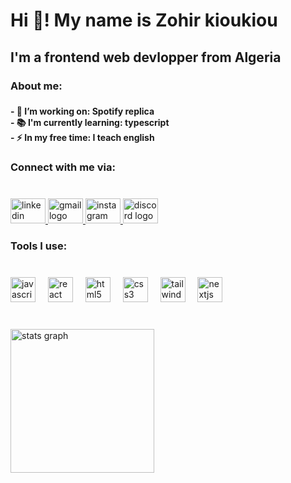 <h1 align="left">Hi 👋! My name is Zohir kioukiou</h1>

###

<h2 align="left">I'm a frontend web devlopper from Algeria</h2>

###

<h3 align="left">About me:</h3>

###

<h4 align="left">- 🔭 I’m working on: Spotify replica<br>- 📚 I'm currently learning: typescript<br>- ⚡ In my free time: I teach english</h4>

###

<h3 align="left">Connect with me via:</h3>

###

<br clear="both">

<div align="left">
  <a href="www.linkedin.com/in/zohir-kioukiou" target="_blank">
    <img src="https://raw.githubusercontent.com/maurodesouza/profile-readme-generator/master/src/assets/icons/social/linkedin/default.svg" width="56" height="40" alt="linkedin logo"  />
  </a>
  <a href="https://mail.google.com/mail/u/0/#inbox" target="_blank">
    <img src="https://raw.githubusercontent.com/maurodesouza/profile-readme-generator/master/src/assets/icons/social/gmail/default.svg" width="56" height="40" alt="gmail logo"  />
  </a>
  <a href="https://www.instagram.com/zohir_kk_/" target="_blank">
    <img src="https://raw.githubusercontent.com/maurodesouza/profile-readme-generator/master/src/assets/icons/social/instagram/default.svg" width="56" height="40" alt="instagram logo"  />
  </a>
  <a href="https://discord.com/channels/@me" target="_blank">
    <img src="https://raw.githubusercontent.com/maurodesouza/profile-readme-generator/master/src/assets/icons/social/discord/default.svg" width="56" height="40" alt="discord logo"  />
  </a>
</div>

###

<h3 align="left">Tools I use:</h3>

###

<br clear="both">

<div align="left">
  <img src="https://cdn.jsdelivr.net/gh/devicons/devicon/icons/javascript/javascript-original.svg" height="40" alt="javascript logo"  />
  <img width="12" />
  <img src="https://cdn.jsdelivr.net/gh/devicons/devicon/icons/react/react-original.svg" height="40" alt="react logo"  />
  <img width="12" />
  <img src="https://cdn.jsdelivr.net/gh/devicons/devicon/icons/html5/html5-original.svg" height="40" alt="html5 logo"  />
  <img width="12" />
  <img src="https://cdn.jsdelivr.net/gh/devicons/devicon/icons/css3/css3-original.svg" height="40" alt="css3 logo"  />
  <img width="12" />
  <img src="https://cdn.simpleicons.org/tailwindcss/06B6D4" height="40" alt="tailwindcss logo"  />
  <img width="12" />
  <img src="https://cdn.jsdelivr.net/gh/devicons/devicon/icons/nextjs/nextjs-original.svg" height="40" alt="nextjs logo"  />
</div>

###

<br clear="both">

<div align="left">
  <img src="https://github-readme-stats.vercel.app/api?username=Zohir-kk&hide_title=false&hide_rank=false&show_icons=true&include_all_commits=true&count_private=true&disable_animations=false&theme=rose_pine&locale=en&hide_border=true&order=1&custom_title=My%20stats%20" height="230" alt="stats graph"  />
</div>

###

